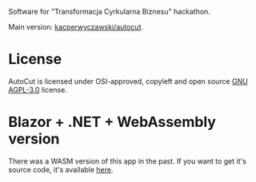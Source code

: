 Software for "Transformacja Cyrkularna Biznesu" hackathon.

Main version: [kacperwyczawski/autocut](https://github.com/kacperwyczawski/autocut).

# License

AutoCut is licensed under OSI-approved, copyleft and open source [GNU AGPL-3.0](https://github.com/kacperwyczawski/autocut?tab=AGPL-3.0-1-ov-file#readme) license.

# Blazor + .NET + WebAssembly version

There was a WASM version of this app in the past. If you want to get it's source code, it's available [here](https://github.com/kacperwyczawski/autocut/tree/193b6e8a8165b74b9811d495191a0edca82bd492).
